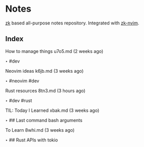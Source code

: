 # Notes

[zk](https://github.com/sirupsen/zk) based all-purpose notes repository.
Integrated with [zk-nvim](https://github.com/mickael-menu/zk-nvim).


## Index

How to manage things u7o5.md (2 weeks ago)

  ‣ #dev

Neovim ideas k6jb.md (3 weeks ago)

  ‣ #neovim
    #dev

Rust resources 8tn3.md (3 hours ago)

  ‣ #dev
    #rust

TIL: Today I Learned xbak.md (3 weeks ago)

  ‣ ## Last command bash arguments

To Learn 8whi.md (3 weeks ago)

  ‣ ## Rust APIs with tokio

